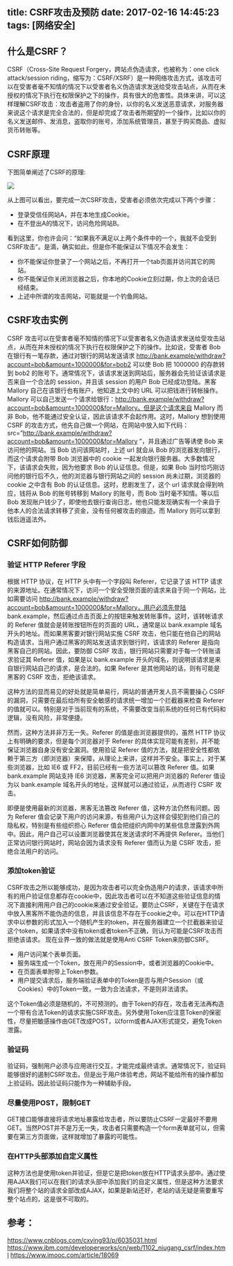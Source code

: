 title: CSRF攻击及预防
date: 2017-02-16 14:45:23
tags: [网络安全]
---
## 什么是CSRF？

CSRF（Cross-Site Request Forgery，跨站点伪造请求，也被称为：one click attack/session riding，缩写为：CSRF/XSRF）是一种网络攻击方式，该攻击可以在受害者毫不知情的情况下以受害者名义伪造请求发送给受攻击站点，从而在未授权的情况下执行在权限保护之下的操作，具有很大的危害性。具体来讲，可以这样理解CSRF攻击：攻击者盗用了你的身份，以你的名义发送恶意请求，对服务器来说这个请求是完全合法的，但是却完成了攻击者所期望的一个操作，比如以你的名义发送邮件、发消息，盗取你的账号，添加系统管理员，甚至于购买商品、虚拟货币转账等。

## CSRF原理
下图简单阐述了CSRF的原理:

![](http://7xq1il.com1.z0.glb.clouddn.com/csrf.jpg)

从上图可以看出，要完成一次CSRF攻击，受害者必须依次完成以下两个步骤：

- 登录受信任网站A，并在本地生成Cookie。
- 在不登出A的情况下，访问危险网站B。

看到这里，你也许会问：“如果我不满足以上两个条件中的一个，我就不会受到CSRF攻击”。是滴，确实如此，但是你不能保证以下情况不会发生：

- 你不能保证你登录了一个网站之后，不再打开一个tab页面并访问其它的网站。
- 你不能保证你关闭浏览器之后，你本地的Cookie立刻过期，你上次的会话已经结束。
- 上述中所谓的攻击网站，可能就是一个钓鱼网站。

## CSRF攻击实例

CSRF 攻击可以在受害者毫不知情的情况下以受害者名义伪造请求发送给受攻击站点，从而在并未授权的情况下执行在权限保护之下的操作。比如说，受害者 Bob 在银行有一笔存款，通过对银行的网站发送请求 http://bank.example/withdraw?account=bob&amount=1000000&for=bob2 可以使 Bob 把 1000000 的存款转到 bob2 的账号下。通常情况下，该请求发送到网站后，服务器会先验证该请求是否来自一个合法的 session，并且该 session 的用户 Bob 已经成功登陆。黑客 Mallory 自己在该银行也有账户，他知道上文中的 URL 可以把钱进行转帐操作。Mallory 可以自己发送一个请求给银行：http://bank.example/withdraw?account=bob&amount=1000000&for=Mallory。但是这个请求来自 Mallory 而非 Bob，他不能通过安全认证，因此该请求不会起作用。这时，Mallory 想到使用 CSRF 的攻击方式，他先自己做一个网站，在网站中放入如下代码： src=”http://bank.example/withdraw?account=bob&amount=1000000&for=Mallory ”，并且通过广告等诱使 Bob 来访问他的网站。当 Bob 访问该网站时，上述 url 就会从 Bob 的浏览器发向银行，而这个请求会附带 Bob 浏览器中的 cookie 一起发向银行服务器。大多数情况下，该请求会失败，因为他要求 Bob 的认证信息。但是，如果 Bob 当时恰巧刚访问他的银行后不久，他的浏览器与银行网站之间的 session 尚未过期，浏览器的 cookie 之中含有 Bob 的认证信息。这时，悲剧发生了，这个 url 请求就会得到响应，钱将从 Bob 的账号转移到 Mallory 的账号，而 Bob 当时毫不知情。等以后 Bob 发现账户钱少了，即使他去银行查询日志，他也只能发现确实有一个来自于他本人的合法请求转移了资金，没有任何被攻击的痕迹。而 Mallory 则可以拿到钱后逍遥法外。

## CSRF如何防御

### 验证 HTTP Referer 字段

根据 HTTP 协议，在 HTTP 头中有一个字段叫 Referer，它记录了该 HTTP 请求的来源地址。在通常情况下，访问一个安全受限页面的请求来自于同一个网站，比如需要访问 http://bank.example/withdraw?account=bob&amount=1000000&for=Mallory，用户必须先登陆 bank.example，然后通过点击页面上的按钮来触发转账事件。这时，该转帐请求的 Referer 值就会是转账按钮所在的页面的 URL，通常是以 bank.example 域名开头的地址。而如果黑客要对银行网站实施 CSRF 攻击，他只能在他自己的网站构造请求，当用户通过黑客的网站发送请求到银行时，该请求的 Referer 是指向黑客自己的网站。因此，要防御 CSRF 攻击，银行网站只需要对于每一个转账请求验证其 Referer 值，如果是以 bank.example 开头的域名，则说明该请求是来自银行网站自己的请求，是合法的。如果 Referer 是其他网站的话，则有可能是黑客的 CSRF 攻击，拒绝该请求。

这种方法的显而易见的好处就是简单易行，网站的普通开发人员不需要操心 CSRF 的漏洞，只需要在最后给所有安全敏感的请求统一增加一个拦截器来检查 Referer 的值就可以。特别是对于当前现有的系统，不需要改变当前系统的任何已有代码和逻辑，没有风险，非常便捷。

然而，这种方法并非万无一失。Referer 的值是由浏览器提供的，虽然 HTTP 协议上有明确的要求，但是每个浏览器对于 Referer 的具体实现可能有差别，并不能保证浏览器自身没有安全漏洞。使用验证 Referer 值的方法，就是把安全性都依赖于第三方（即浏览器）来保障，从理论上来讲，这样并不安全。事实上，对于某些浏览器，比如 IE6 或 FF2，目前已经有一些方法可以篡改 Referer 值。如果 bank.example 网站支持 IE6 浏览器，黑客完全可以把用户浏览器的 Referer 值设为以 bank.example 域名开头的地址，这样就可以通过验证，从而进行 CSRF 攻击。

即便是使用最新的浏览器，黑客无法篡改 Referer 值，这种方法仍然有问题。因为 Referer 值会记录下用户的访问来源，有些用户认为这样会侵犯到他们自己的隐私权，特别是有些组织担心 Referer 值会把组织内网中的某些信息泄露到外网中。因此，用户自己可以设置浏览器使其在发送请求时不再提供 Referer。当他们正常访问银行网站时，网站会因为请求没有 Referer 值而认为是 CSRF 攻击，拒绝合法用户的访问。

### 添加token验证
CSRF攻击之所以能够成功，是因为攻击者可以完全伪造用户的请求，该请求中所有的用户验证信息都存在cookie中，因此攻击者可以在不知道这些验证信息的情况下直接利用用户自己的cookie来通过安全验证。要防止CSRF，关键在于在请求中放入黑客所不能伪造的信息，并且该信息不存在于cookie之中。可以在HTTP请求中以参数的形式加入一个随机产生的token，并在服务器建立一个拦截器来验证这个token，如果请求中没有token或者token不正确，则认为可能是CSRF攻击而拒绝该请求。
 现在业界一致的做法就是使用Anti CSRF Token来防御CSRF。

- 用户访问某个表单页面。
- 服务端生成一个Token，放在用户的Session中，或者浏览器的Cookie中。
- 在页面表单附带上Token参数。
- 用户提交请求后，服务端验证表单中的Token是否与用户Session（或Cookies）中的Token一致，一致为合法请求，不是则非法请求。

这个Token值必须是随机的，不可预测的。由于Token的存在，攻击者无法再构造一个带有合法Token的请求实施CSRF攻击。另外使用Token应注意Token的保密性，尽量把敏感操作由GET改成POST，以form或者AJAX形式提交，避免Token泄露。

### 验证码
验证码，强制用户必须与应用进行交互，才能完成最终请求。通常情况下，验证码能够很好的遏制CSRF攻击。但是出于用户体验考虑，网站不能给所有的操作都加上验证码。因此验证码只能作为一种辅助手段。

### 尽量使用POST，限制GET
GET接口能够直接将请求地址暴露给攻击者，所以要防止CSRF一定最好不要用GET。当然POST并不是万无一失，攻击者只需要构造一个form表单就可以，但需要在第三方页面做，这样就增加了暴露的可能性。

### 在HTTP头部添加自定义属性
这种方法也是使用token并验证，但是它是把token放在HTTP请求头部中。通过使用AJAX我们可以在我们的请求头部中添加我们的自定义属性，但是这种方法要求我们将整个站的请求全部改成AJAX，如果是新站还好，老站的话无疑是需要重写整个站点的，这是很不可取的。

## 参考：
https://www.cnblogs.com/cxying93/p/6035031.html
https://www.ibm.com/developerworks/cn/web/1102_niugang_csrf/index.html
https://www.imooc.com/article/18069